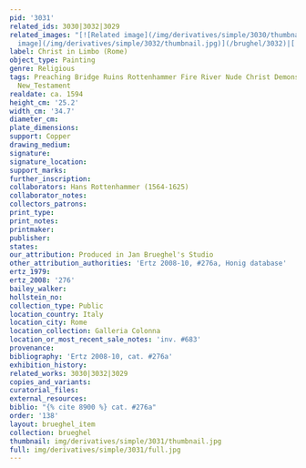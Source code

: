 ```yaml
---
pid: '3031'
related_ids: 3030|3032|3029
related_images: "[![Related image](/img/derivatives/simple/3030/thumbnail.jpg)](/brughel/3030)|[![Related
  image](/img/derivatives/simple/3032/thumbnail.jpg)](/brughel/3032)|[![Related image](/img/derivatives/simple/3029/thumbnail.jpg)](/brughel/3029)"
label: Christ in Limbo (Rome)
object_type: Painting
genre: Religious
tags: Preaching Bridge Ruins Rottenhammer Fire River Nude Christ Demons Hell/Underworld
  New_Testament
realdate: ca. 1594
height_cm: '25.2'
width_cm: '34.7'
diameter_cm: 
plate_dimensions: 
support: Copper
drawing_medium: 
signature: 
signature_location: 
support_marks: 
further_inscription: 
collaborators: Hans Rottenhammer (1564-1625)
collaborator_notes: 
collectors_patrons: 
print_type: 
print_notes: 
printmaker: 
publisher: 
states: 
our_attribution: Produced in Jan Brueghel's Studio
other_attribution_authorities: 'Ertz 2008-10, #276a, Honig database'
ertz_1979: 
ertz_2008: '276'
bailey_walker: 
hollstein_no: 
collection_type: Public
location_country: Italy
location_city: Rome
location_collection: Galleria Colonna
location_or_most_recent_sale_notes: 'inv. #683'
provenance: 
bibliography: 'Ertz 2008-10, cat. #276a'
exhibition_history: 
related_works: 3030|3032|3029
copies_and_variants: 
curatorial_files: 
external_resources: 
biblio: "{% cite 8900 %} cat. #276a"
order: '138'
layout: brueghel_item
collection: brueghel
thumbnail: img/derivatives/simple/3031/thumbnail.jpg
full: img/derivatives/simple/3031/full.jpg
---
```

